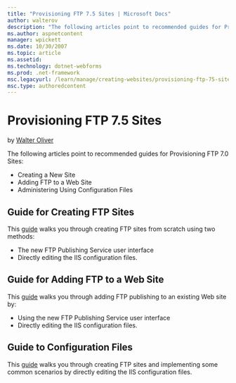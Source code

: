 ```yaml
---
title: "Provisioning FTP 7.5 Sites | Microsoft Docs"
author: walterov
description: "The following articles point to recommended guides for Provisioning FTP 7.0 Sites: Creating a New Site Adding FTP to a Web Site Administering Using Configura..."
ms.author: aspnetcontent
manager: wpickett
ms.date: 10/30/2007
ms.topic: article
ms.assetid: 
ms.technology: dotnet-webforms
ms.prod: .net-framework
msc.legacyurl: /learn/manage/creating-websites/provisioning-ftp-75-sites
msc.type: authoredcontent
---
```

Provisioning FTP 7.5 Sites
====================
by [Walter Oliver](https://github.com/walterov)

The following articles point to recommended guides for Provisioning FTP 7.0 Sites:

- Creating a New Site
- Adding FTP to a Web Site
- Administering Using Configuration Files

## Guide for Creating FTP Sites

This [guide](../../publish/using-the-ftp-service/creating-a-new-ftp-site-in-iis-7.md "Creating a New FTP Site") walks you through creating FTP sites from scratch using two methods:

- The new FTP Publishing Service user interface
- Directly editing the IIS configuration files.

## Guide for Adding FTP to a Web Site

This [guide](../../publish/using-the-ftp-service/adding-ftp-publishing-to-a-web-site-in-iis-7.md "Addinf FTP to a Web Site") walks you through adding FTP publishing to an existing Web site by:

- Using the new FTP Publishing Service user interface
- Directly editing the IIS configuration files.

## Guide to Configuration Files

This [guide](../../publish/using-the-ftp-service/index.md "Administering useing Configuration Files") walks you through creating FTP sites and implementing some common scenarios by directly editing the IIS configuration files.